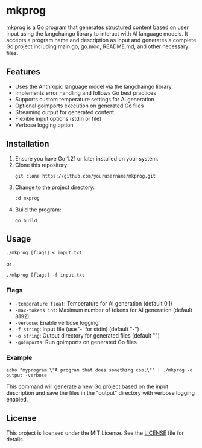 # mkprog

mkprog is a Go program that generates structured content based on user input using the langchaingo library to interact with AI language models. It accepts a program name and description as input and generates a complete Go project including main.go, go.mod, README.md, and other necessary files.

## Features

- Uses the Anthropic language model via the langchaingo library
- Implements error handling and follows Go best practices
- Supports custom temperature settings for AI generation
- Optional goimports execution on generated Go files
- Streaming output for generated content
- Flexible input options (stdin or file)
- Verbose logging option

## Installation

1. Ensure you have Go 1.21 or later installed on your system.
2. Clone this repository:
   ```
   git clone https://github.com/yourusername/mkprog.git
   ```
3. Change to the project directory:
   ```
   cd mkprog
   ```
4. Build the program:
   ```
   go build
   ```

## Usage

```
./mkprog [flags] < input.txt
```

or

```
./mkprog [flags] -f input.txt
```

### Flags

- `-temperature float`: Temperature for AI generation (default 0.1)
- `-max-tokens int`: Maximum number of tokens for AI generation (default 8192)
- `-verbose`: Enable verbose logging
- `-f string`: Input file (use '-' for stdin) (default "-")
- `-o string`: Output directory for generated files (default "")
- `-goimports`: Run goimports on generated Go files

### Example

```
echo "myprogram \"A program that does something cool\"" | ./mkprog -o output -verbose
```

This command will generate a new Go project based on the input description and save the files in the "output" directory with verbose logging enabled.

## License

This project is licensed under the MIT License. See the [LICENSE](LICENSE) file for details.

